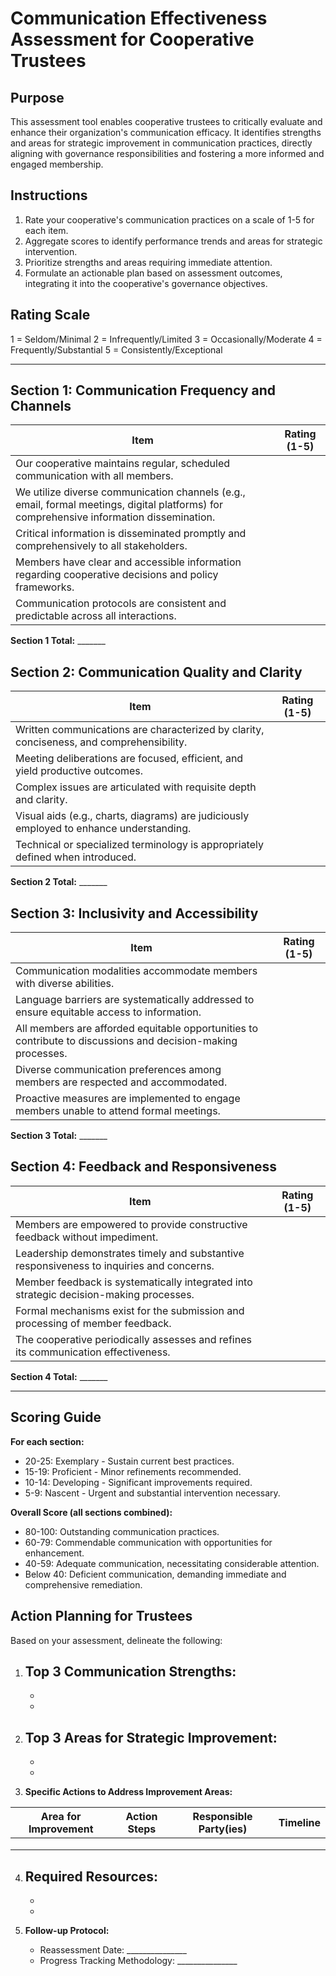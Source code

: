 # Communication Effectiveness Assessment for Cooperative Trustees

## Purpose
This assessment tool enables cooperative trustees to critically evaluate and enhance their organization's communication efficacy. It identifies strengths and areas for strategic improvement in communication practices, directly aligning with governance responsibilities and fostering a more informed and engaged membership.

## Instructions
1.  Rate your cooperative's communication practices on a scale of 1-5 for each item.
2.  Aggregate scores to identify performance trends and areas for strategic intervention.
3.  Prioritize strengths and areas requiring immediate attention.
4.  Formulate an actionable plan based on assessment outcomes, integrating it into the cooperative's governance objectives.

## Rating Scale
1 = Seldom/Minimal
2 = Infrequently/Limited
3 = Occasionally/Moderate
4 = Frequently/Substantial
5 = Consistently/Exceptional

---

## Section 1: Communication Frequency and Channels

| Item | Rating (1-5) |
|------|--------------|
| Our cooperative maintains regular, scheduled communication with all members. | |
| We utilize diverse communication channels (e.g., email, formal meetings, digital platforms) for comprehensive information dissemination. | |
| Critical information is disseminated promptly and comprehensively to all stakeholders. | |
| Members have clear and accessible information regarding cooperative decisions and policy frameworks. | |
| Communication protocols are consistent and predictable across all interactions. | |

**Section 1 Total:** _______

## Section 2: Communication Quality and Clarity

| Item | Rating (1-5) |
|------|--------------|
| Written communications are characterized by clarity, conciseness, and comprehensibility. | |
| Meeting deliberations are focused, efficient, and yield productive outcomes. | |
| Complex issues are articulated with requisite depth and clarity. | |
| Visual aids (e.g., charts, diagrams) are judiciously employed to enhance understanding. | |
| Technical or specialized terminology is appropriately defined when introduced. | |

**Section 2 Total:** _______

## Section 3: Inclusivity and Accessibility

| Item | Rating (1-5) |
|------|--------------|
| Communication modalities accommodate members with diverse abilities. | |
| Language barriers are systematically addressed to ensure equitable access to information. | |
| All members are afforded equitable opportunities to contribute to discussions and decision-making processes. | |
| Diverse communication preferences among members are respected and accommodated. | |
| Proactive measures are implemented to engage members unable to attend formal meetings. | |

**Section 3 Total:** _______

## Section 4: Feedback and Responsiveness

| Item | Rating (1-5) |
|------|--------------|
| Members are empowered to provide constructive feedback without impediment. | |
| Leadership demonstrates timely and substantive responsiveness to inquiries and concerns. | |
| Member feedback is systematically integrated into strategic decision-making processes. | |
| Formal mechanisms exist for the submission and processing of member feedback. | |
| The cooperative periodically assesses and refines its communication effectiveness. | |

**Section 4 Total:** _______

---

## Scoring Guide

**For each section:**
- 20-25: Exemplary - Sustain current best practices.
- 15-19: Proficient - Minor refinements recommended.
- 10-14: Developing - Significant improvements required.
- 5-9: Nascent - Urgent and substantial intervention necessary.

**Overall Score (all sections combined):**
- 80-100: Outstanding communication practices.
- 60-79: Commendable communication with opportunities for enhancement.
- 40-59: Adequate communication, necessitating considerable attention.
- Below 40: Deficient communication, demanding immediate and comprehensive remediation.

## Action Planning for Trustees

Based on your assessment, delineate the following:

1.  **Top 3 Communication Strengths:**
    - 
    - 
    - 

2.  **Top 3 Areas for Strategic Improvement:**
    - 
    - 
    - 

3.  **Specific Actions to Address Improvement Areas:**

| Area for Improvement | Action Steps | Responsible Party(ies) | Timeline |
|----------------------|-------------|----------------------|----------|
| | | | |
| | | | |
| | | | |

4.  **Required Resources:**
    - 
    - 
    - 

5.  **Follow-up Protocol:**
    - Reassessment Date: _______________
    - Progress Tracking Methodology: _______________


